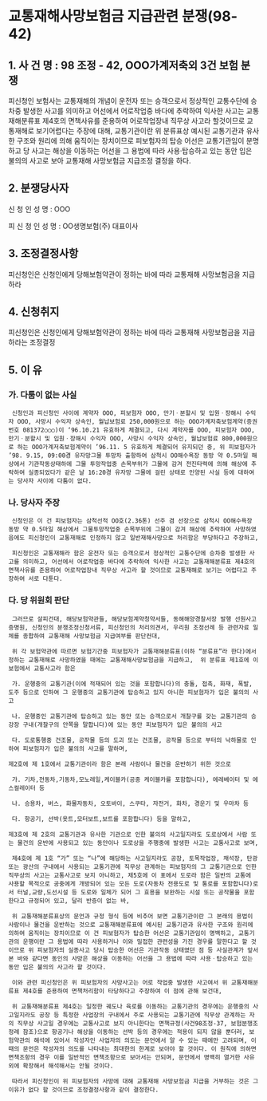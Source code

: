 # 교통재해사망보험금 지급관련 분쟁(98-42)

## 1. 사 건 명 : 98 조정 - 42, OOO가계저축외 3건 보험 분쟁

 피신청인 보험사는 교통재해의 개념이 운전자 또는 승객으로서 정상적인 교통수단에 승차중 발생한 사고를 의미하고 어선에서 어로작업중 바다에 추락하여 익사한 사고는 교통재해분류표 제4호의 면책사유를 준용하여 어로작업장내 직무상 사고라 할것이므로 교통재해로 보기어렵다는 주장에 대해, 교통기관이란 위 분류표상 예시된 교통기관과 유사한 구조와 원리에 의해 움직이는 장치이므로 피보험자의 탑승 어선은 교통기관임이 분명하고 당 사고는 해상을 이동하는 어선을 그 용법에 따라 사용‧탑승하고 있는 동안 입은 불의의 사고로 보아 교통재해 사망보험금 지급조정 결정을 하다.



## 2. 분쟁당사자                                               
   신  청  인 
       성  명 : OOO 

   피  신  청  인 
       성  명 : OO생명보험(주) 대표이사


## 3. 조정결정사항
   피신청인은 신청인에게 당해보험약관이 정하는 바에 따라 교통재해 사망보험금을 지급하라


## 4. 신청취지
   피신청인은 신청인에게 당해보험약관이 정하는 바에 따라 교통재해 사망보험금을 지급하라는 조정결정


## 5. 이    유

### 가. 다툼이 없는 사실
     신청인과 피신청인 사이에 계약자 OOO, 피보험자 OOO, 만기ㆍ분할시 및 입원ㆍ장해시 수익자 OOO, 사망시 수익자 상속인, 월납보험료 250,000원으로 하는 OOO가계저축보험계약(증권번호 081372○○○)이 ‘96.10.21 유효하게 체결되고, 다시 계약자를 OOO, 피보험자 OOO, 만기ㆍ분할시 및 입원ㆍ장해시 수익자 OOO, 사망시 수익자 상속인, 월납보험료 800,000원으로 하는 OOO가계저축보험계약이 ’96.11. 5 유효하게 체결되어 유지되던 중, 위 피보험자가 ’98. 9.15, 09:00경 유자망그물 투망차 출항하여 삼척시 OO해수욕장 동방 약 0.5마일 해상에서 기관작동상태하에 그물 투망작업중 손목부위가 그물에 감겨 전진타력에 의해 해상에 추락하여 실종되었다가 같은 날 16:20경 유자망 그물에 걸린 상태로 인양된 사실 등에 대하여는 당사자 사이에 다툼이 없다.


### 나. 당사자 주장
     신청인은 이 건 피보험자는 삼척선적 OO호(2.36톤) 선주 겸 선장으로 삼척시 OO해수욕장 동방 약 0.5마일 해상에서 그물투망작업중 손목부위에 그물이 감겨 해상에 추락하여 사망하였음에도 피신청인이 교통재해로 인정하지 않고 일반재해사망으로 처리함은 부당하다고 주장하고,

     피신청인은 교통재해라 함은 운전자 또는 승객으로서 정상적인 교통수단에 승차중 발생한 사고를 의미하고, 어선에서 어로작업중 바다에 추락하여 익사한 사고는 교통재해분류표 제4호의 면책사유를 준용하여 어로작업장내 직무상 사고라 할 것이므로 교통재해로 보기는 어렵다고 주장하여 서로 다툰다.


### 다. 당 위원회 판단
     그러므로 살피건대, 해당보험약관들, 해당보험계약청약서들, 동해해양경찰서장 발행 선원사고증명원, 신청인의 분쟁조정신청서류, 피신청인의 처리의견서, 우리원 조정선례 등 관련자료 일체를 종합하여 교통재해 사망보험금 지급여부를 판단컨대,

     위 각 보험약관에 따르면 보험기간중 피보험자가 교통재해분류표(이하 “분류표”라 한다)에서 정하는 교통재해로 사망하였을 때에는 교통재해사망보험금을 지급하고,  위 분류표 제1호에 이 보험에서 교통사고라 함은
     
     가. 운행중의 교통기관(이에 적재되어 있는 것을 포함합니다)의 충돌, 접촉, 화재, 폭발, 도주 등으로 인하여 그 운행중의 교통기관에 탑승하고 있지 아니한 피보험자가 입은 불의의 사고
    
     나. 운행중인 교통기관에 탑승하고 있는 동안 또는 승객으로서 개찰구를 갖는 교통기관의 승강장 구내(개찰구의 안쪽을 말합니다)에 있는 동안 피보험자가 입은 불의의 사고
    
     다. 도로통행중 건조물, 공작물 등의 도괴 또는 건조물, 공작물 등으로 부터의 낙하물로 인하여 피보험자가 입은 불의의 사고를 말하며,
    
    제2호에 제 1호에서 교통기관이라 함은 본래 사람이나 물건을 운반하기 위한 것으로
    
     가. 기차,전동차,기동차,모노레일,케이블카(공중 케이블카를 포함합니다), 에레베이터 및 에스컬레이터 등
    
     나. 승용차, 버스, 화물자동차, 오토바이, 스쿠타, 자전거, 화차, 경운기 및 우마차 등
    
     다. 항공기, 선박(욧트,모터보트,보트를 포함합니다) 등을 말하고,
    
    제3호에 제 2호의 교통기관과 유사한 기관으로 인한 불의의 사고일지라도 도로상에서 사람 또는 물건의 운반에 사용되고 있는 동안이나 도로상을 주행중에 발생한 사고는 교통사고로 보며, 

     제4호에 제 1호 “가” 또는 “나”에 해당하는 사고일지라도 공장, 토목작업장, 채석장, 탄광 또는 광산의 구내에서 사용되는 교통기관에 직무상 관계하는 피보험자의 그 교통기관으로 인한 직무상의 사고는 교통사고로 보지 아니하고, 제5호에 이 표에서 도로라 함은 일반의 교통에 사용할 목적으로 공중에게 개방되어 있는 모든 도로(자동차 전용도로 및 통로를 포함합니다)로서 터널,교량,도선시설 등 도로와 일체가 되어 그 효용을 보완하는 시설 또는 공작물을 포함한다고 규정되어 있고, 달리 반증이 없는 바, 

     위 교통재해분류표상의 문언과 규정 형식 등에 비추어 보면 교통기관이란 그 본래의 용법이 사람이나 물건을 운반하는 것으로 교통재해분류표에 예시된 교통기관과 유사한 구조와 원리에 의하여 움직이는 장치이므로 이 건 피보험자가 탑승한 어선은 교통기관임이 명백하고, 교통기관의 운행이란 그 용법에 따라 사용하거나 이와 밀접한 관련성을 가진 경우를 말한다고 할 것이므로 위 피보험자의 실종사고 당시 탑승한 어선은 기관작동 상태였던 점 등 사실관계가 앞서 본 바와 같다면 동인의 사망은 해상을 이동하는 어선을 그 용법에 따라 사용ㆍ탑승하고 있는 동안 입은 불의의 사고라 할 것이다.

     이와 관련 피신청인은 위 피보험자의 사망사고는 어로 작업중 발생한 사고여서 위 교통재해분류표 제4호를 준용하여 면책처리함이 타당하다고 주장하여 이 점에 관해 보건대,

     위 교통재해분류표 제4호는 일정한 궤도나 육로를 이동하는 교통기관의 경우에는 운행중의 사고일지라도 공장 등 특정한 사업장의 구내에서 주로 사용되는 교통기관에 직무상 관계하는 자의 직무상 사고일 경우에는 교통사고로 보지 아니한다는 면책규정(사건98조정-37, 보험분쟁조정례 참조)으로 항공기나 해상을 이동하는 선박 등의 경우에는 적용이 되지 않을 뿐더러, 보험약관의 해석에 있어서 작성자인 사업자의 의도는 문언에서 알 수 있는 때에만 고려되며, 이때의 문언은 작성자의 의도를 나타내는 최대한의 한계로 보아야 할 것이다. 이 원칙에 의하면 면책조항의 경우 이를 일반적인 면책조항으로 보아서는 안되며, 문언에서 명백히 열거한 사유 외에 확장해서 해석해서는 안될 것이다.

     따라서 피신청인이 위 피보험자의 사망에 대해 교통재해 사망보험금 지급을 거부하는 것은 그 이유가 없다 할 것이므로 조정결정사항과 같이 결정한다.
